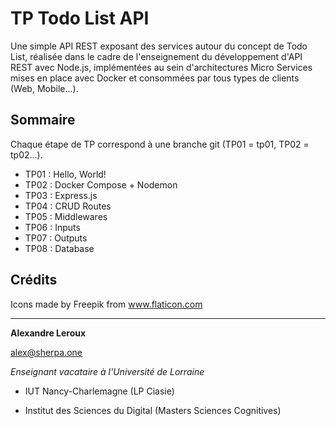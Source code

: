 # TP Todo List API

Une simple API REST exposant des services autour du concept de Todo List, réalisée dans le cadre de l'enseignement du développement d'API REST avec Node.js, implémentées au sein d'architectures Micro Services mises en place avec Docker et consommées par tous types de clients (Web, Mobile...).

## Sommaire

Chaque étape de TP correspond à une branche git (TP01 = tp01, TP02 = tp02...).

- TP01 : Hello, World!
- TP02 : Docker Compose + Nodemon
- TP03 : Express.js
- TP04 : CRUD Routes
- TP05 : Middlewares
- TP06 : Inputs
- TP07 : Outputs
- TP08 : Database

## Crédits

Icons made by Freepik from www.flaticon.com

---

__Alexandre Leroux__

alex@sherpa.one

_Enseignant vacataire à l'Université de Lorraine_

- IUT Nancy-Charlemagne (LP Ciasie)

- Institut des Sciences du Digital (Masters Sciences Cognitives)
